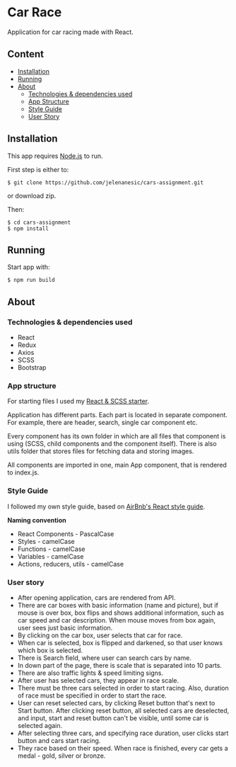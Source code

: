 # Car Race

Application for car racing made with React. 

## Content
- [Installation](#installation)
- [Running](#running)
- [About](#about)
  - [Technologies & dependencies used](#technologies--dependencies-used)
  - [App Structure](#app-structure)
  - [Style Guide](#style-guide)
  - [User Story](#user-story)

## Installation

This app requires [Node.js](https://nodejs.org/) to run.

First step is either to:
```
$ git clone https://github.com/jelenanesic/cars-assignment.git
```
or download zip.

Then:
```
$ cd cars-assignment
$ npm install
```

## Running

Start app with:
```
$ npm run build
```

## About

### Technologies & dependencies used
- React
- Redux
- Axios
- SCSS
- Bootstrap

### App structure

For starting files I used my [React & SCSS starter](https://github.com/jelenanesic/react-scss-starter).

Application has different parts. Each part is located in separate component. For example, there are header, search, single car component etc. 

Every component has its own folder in which are all files that component is using (SCSS, child components and the component itself).
There is also utils folder that stores files for fetching data and storing images.

All components are imported in one, main App component, that is rendered to index.js.

### Style Guide

I followed my own style guide, based on [AirBnb's React style guide](https://github.com/airbnb/javascript/tree/master/react).

**Naming convention**
- React Components - PascalCase
- Styles - camelCase
- Functions - camelCase
- Variables - camelCase
- Actions, reducers, utils - camelCase

### User story

- After opening application, cars are rendered from API. 
- There are car boxes with basic information (name and picture), but if mouse is over box, box flips and shows additional information, such as car speed and car description. When mouse moves from box again, user sees just basic information.
- By clicking on the car box, user selects that car for race. 
- When car is selected, box is flipped and darkened, so that user knows which box is selected.
- There is Search field, where user can search cars by name.
- In down part of the page, there is scale that is separated into 10 parts. 
- There are also traffic lights & speed limiting signs.
- After user has selected cars, they appear in race scale. 
- There must be three cars selected in order to start racing. Also, duration of race must be specified in order to start the race.
- User can reset selected cars, by clicking Reset button that's next to Start button. After clicking reset button, all selected cars are deselected, and input, start and reset button can't be visible, until some car is selected again.
- After selecting three cars, and specifying race duration, user clicks start button and cars start racing. 
- They race based on their speed. When race is finished, every car gets a medal - gold, silver or bronze.
